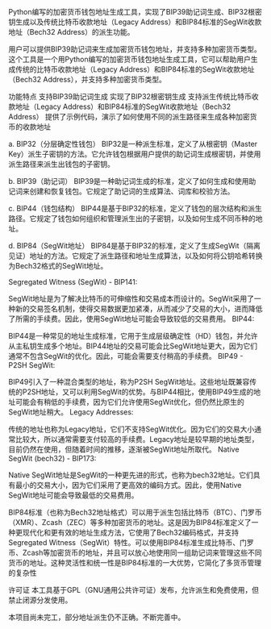 Python编写的加密货币钱包地址生成工具，实现了BIP39助记词生成、BIP32根密钥生成以及传统比特币收款地址（Legacy Address）和BIP84标准的SegWit收款地址（Bech32 Address）的派生功能。

用户可以提供BIP39助记词来生成加密货币钱包地址，并支持多种加密货币类型。 这个工具是一个用Python编写的加密货币钱包地址生成工具，它可以帮助用户生成传统的比特币收款地址（Legacy Address）和BIP84标准的SegWit收款地址（Bech32 Address），并支持多种加密货币类型。

功能特点 支持BIP39助记词生成 实现了BIP32根密钥生成 支持派生传统比特币收款地址（Legacy Address）和BIP84标准的SegWit收款地址（Bech32 Address） 提供了示例代码，演示了如何使用不同的派生路径来生成各种加密货币的收款地址

a. BIP32（分层确定性钱包） BIP32是一种派生标准，定义了从根密钥（Master Key）派生子密钥的方法。它允许钱包根据用户提供的助记词生成根密钥，并使用派生路径来派生出钱包的子密钥。

b. BIP39（助记词） BIP39是一种助记词生成的标准，定义了如何生成和使用助记词来创建和恢复钱包。它规定了助记词的生成算法、词库和校验方法。

c. BIP44（钱包结构） BIP44是基于BIP32的标准，定义了钱包的层次结构和派生路径。它规定了钱包如何组织和管理派生出的子密钥，以及如何生成不同币种的地址。

d. BIP84（SegWit地址） BIP84是基于BIP32的标准，定义了生成SegWit（隔离见证）地址的方法。它规定了派生路径和地址生成算法，以及如何将公钥哈希转换为Bech32格式的SegWit地址。

Segregated Witness (SegWit) - BIP141:

SegWit地址是为了解决比特币的可伸缩性和交易成本而设计的。SegWit采用了一种新的交易签名机制，使得交易数据更加紧凑，从而减少了交易的大小，进而降低了所需的手续费。因此，使用SegWit地址可能会导致较低的交易费用。
BIP44:

BIP44是一种常见的地址生成标准，它用于生成层级确定性（HD）钱包，并允许从主私钥生成多个地址。BIP44地址的交易可能会比SegWit地址更大，因为它们通常不包含SegWit的优化。因此，可能会需要支付稍高的手续费。
BIP49 - P2SH SegWit:

BIP49引入了一种混合类型的地址，称为P2SH SegWit地址。这些地址既兼容传统的P2SH地址，又可以利用SegWit的优势。与BIP44相比，使用BIP49生成的地址可能会有稍低的手续费，因为它们允许使用SegWit优化，但仍然比原生的SegWit地址稍大。
Legacy Addresses:

传统的地址也称为Legacy地址，它们不支持SegWit优化。因为它们的交易大小通常比较大，所以通常需要支付较高的手续费。Legacy地址是较早期的地址类型，目前仍然在使用，但随着时间的推移，逐渐被SegWit地址所取代。
Native SegWit (bech32) - BIP173:

Native SegWit地址是SegWit的一种更先进的形式，也称为bech32地址。它们具有最小的交易大小，因为它们采用了更高效的编码方式。因此，使用Native SegWit地址可能会导致最低的交易费用。

BIP84标准（也称为Bech32地址格式）可以用于派生包括比特币（BTC）、门罗币（XMR）、Zcash（ZEC）等多种加密货币的地址。这是因为BIP84标准定义了一种更现代化和更有效的地址生成方法，它使用了Bech32编码格式，并支持Segregated Witness（SegWit）特性。可以使用BIP84标准生成比特币、门罗币、Zcash等加密货币的地址，并且可以放心地使用同一组助记词来管理这些不同货币的地址。这种灵活性和统一性是BIP84标准的一大优势，它简化了多货币管理的复杂性

许可证 本工具基于GPL（GNU通用公共许可证）发布，允许派生和免费使用，但禁止闭源分发使用。

本项目尚未完工，部分地址派生仍不正确。不断完善中。
